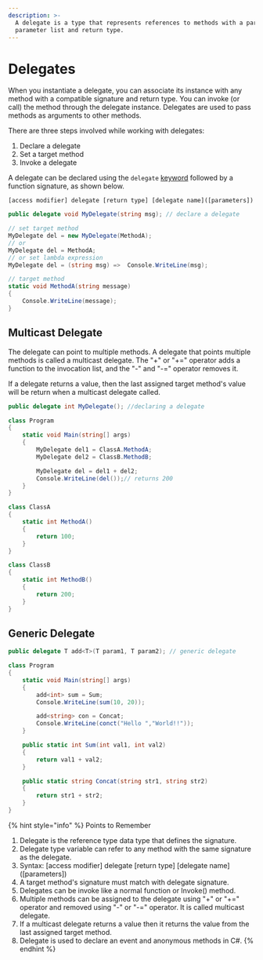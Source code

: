 ```yaml
---
description: >-
  A delegate is a type that represents references to methods with a particular
  parameter list and return type.
---
```


# Delegates

When you instantiate a delegate, you can associate its instance with any method with a compatible signature and return type. You can invoke \(or call\) the method through the delegate instance. Delegates are used to pass methods as arguments to other methods.

There are three steps involved while working with delegates:

1. Declare a delegate
2. Set a target method
3. Invoke a delegate

 A delegate can be declared using the `delegate` [keyword](https://www.tutorialsteacher.com/csharp/csharp-keywords) followed by a function signature, as shown below.

```text
[access modifier] delegate [return type] [delegate name]([parameters])
```

```csharp
public delegate void MyDelegate(string msg); // declare a delegate

// set target method
MyDelegate del = new MyDelegate(MethodA);
// or 
MyDelegate del = MethodA; 
// or set lambda expression 
MyDelegate del = (string msg) =>  Console.WriteLine(msg);

// target method
static void MethodA(string message)
{
    Console.WriteLine(message);
}
```

## Multicast Delegate

The delegate can point to multiple methods. A delegate that points multiple methods is called a multicast delegate. The "+" or "+=" operator adds a function to the invocation list, and the "-" and "-=" operator removes it.

If a delegate returns a value, then the last assigned target method's value will be return when a multicast delegate called.

```csharp
public delegate int MyDelegate(); //declaring a delegate

class Program
{
    static void Main(string[] args)
    {
        MyDelegate del1 = ClassA.MethodA;
        MyDelegate del2 = ClassB.MethodB;

        MyDelegate del = del1 + del2; 
        Console.WriteLine(del());// returns 200
    }
}

class ClassA
{
    static int MethodA()
    {
        return 100;
    }
}

class ClassB
{
    static int MethodB()
    {
        return 200;
    }
}
```

## Generic Delegate

```csharp
public delegate T add<T>(T param1, T param2); // generic delegate

class Program
{
    static void Main(string[] args)
    {
        add<int> sum = Sum;
        Console.WriteLine(sum(10, 20));

        add<string> con = Concat;
        Console.WriteLine(conct("Hello ","World!!"));
    }

    public static int Sum(int val1, int val2)
    {
        return val1 + val2;
    }

    public static string Concat(string str1, string str2)
    {
        return str1 + str2;
    }
}
```

{% hint style="info" %}
Points to Remember

1. Delegate is the reference type data type that defines the signature.
2. Delegate type variable can refer to any method with the same signature as the delegate.
3. Syntax: \[access modifier\] delegate \[return type\] \[delegate name\]\(\[parameters\]\)
4. A target method's signature must match with delegate signature.
5. Delegates can be invoke like a normal function or Invoke\(\) method.
6. Multiple methods can be assigned to the delegate using "+" or "+=" operator and removed using "-" or "-=" operator. It is called multicast delegate.
7. If a multicast delegate returns a value then it returns the value from the last assigned target method.
8. Delegate is used to declare an event and anonymous methods in C\#.
{% endhint %}

